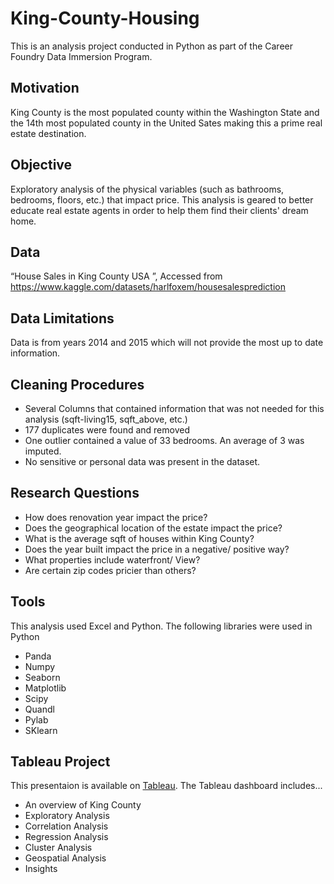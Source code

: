 # King-County-Housing
This is an analysis project conducted in Python as part of the Career Foundry Data Immersion Program.
## Motivation
King County is the most populated county within the Washington State and the 14th  most populated county in the United Sates making this a prime real estate destination.
## Objective
Exploratory analysis of the physical variables (such as bathrooms, bedrooms, floors, etc.) that impact price. This analysis is geared to better educate real estate agents in order to help them find their clients' dream home. 
## Data
“House Sales in King County USA ”, Accessed from https://www.kaggle.com/datasets/harlfoxem/housesalesprediction 
## Data Limitations
Data is from years 2014 and 2015 which will not provide the most up to date information.
## Cleaning Procedures
  - Several Columns that contained information that was not needed for this analysis (sqft-living15, sqft_above, etc.)
  - 177 duplicates were found and removed
  - One outlier contained a value of 33 bedrooms. An average of 3 was imputed. 
  - No sensitive or personal data was present in the dataset. 
 ## Research Questions
  - How does renovation year impact the price?
  - Does the geographical location of the estate impact the price?
  - What is the average sqft of houses within King County?
  - Does the year built impact the price in a negative/ positive way?
  - What properties include waterfront/ View?
  - Are certain zip codes pricier than others?
  ## Tools
This analysis used Excel and Python. The following libraries were used in Python 
  - Panda
  - Numpy
  - Seaborn
  - Matplotlib
  - Scipy
  - Quandl
  - Pylab
  - SKlearn
  ## Tableau Project
  This presentaion is available on [Tableau](https://public.tableau.com/app/profile/kayleigh.a.dougherty/viz/KingCountyStoryboard/KingCounty?publish=yes).
  The Tableau dashboard includes... 
   - An overview of King County
   - Exploratory Analysis
   - Correlation Analysis
   - Regression Analysis
   - Cluster Analysis
   - Geospatial Analysis
   - Insights
